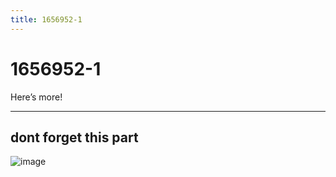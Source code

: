 ```yaml
---
title: 1656952-1
---
```


# 1656952-1

Here’s more!  


----------------

dont forget this part
-----------------

![image](https://as2.ftcdn.net/v2/jpg/10/75/07/45/1000_F_1075074501_EHTFDkk5UN1TAEw93eiiiZBPCvxMFHWX.jpg)

